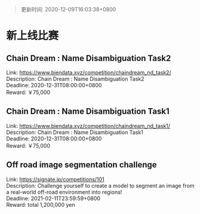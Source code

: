 > 更新时间: 2020-12-09T16:03:38+0800 

# 新上线比赛


## Chain Dream : Name Disambiguation Task2
Link: https://www.biendata.xyz/competition/chaindream_nd_task2/  
Description: Chain Dream : Name Disambiguation Task2  
Deadline: 2020-12-31T08:00:00+0800  
Reward: ￥75,000  

## Chain Dream : Name Disambiguation Task1
Link: https://www.biendata.xyz/competition/chaindream_nd_task1/  
Description: Chain Dream : Name Disambiguation Task1  
Deadline: 2020-12-31T08:00:00+0800  
Reward: ￥75,000  

## Off road image segmentation challenge
Link: https://signate.jp/competitions/101  
Description: Challenge yourself to create a model to segment an image from a real-world off-road environment into regions!  
Deadline: 2021-02-11T23:59:59+0800  
Reward: total 1,200,000 yen  

